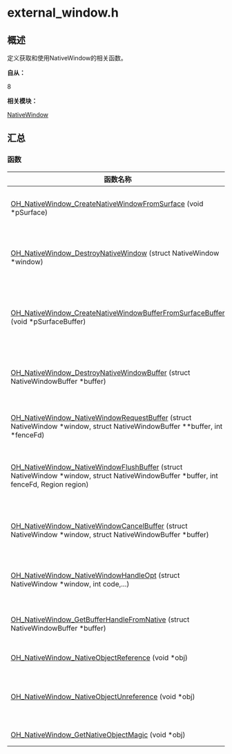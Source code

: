 # external_window.h


## 概述

定义获取和使用NativeWindow的相关函数。

**自从：**

8

**相关模块：**

[NativeWindow](_native_window.md)


## 汇总


### 函数

| 函数名称 | 描述 |
| -------- | -------- |
| [OH_NativeWindow_CreateNativeWindowFromSurface](_native_window.md#ohnativewindowcreatenativewindowfromsurface) (void \*pSurface) | 创建NativeWindow实例，每次调用都会产生一个新的NativeWindow实例 |
| [OH_NativeWindow_DestroyNativeWindow](_native_window.md#ohnativewindowdestroynativewindow) (struct NativeWindow \*window) | 将NativeWindow对象的引用计数减1，当引用计数为0的时候，该NativeWindow对象会被析构掉 |
| [OH_NativeWindow_CreateNativeWindowBufferFromSurfaceBuffer](_native_window.md#ohnativewindowcreatenativewindowbufferfromsurfacebuffer) (void \*pSurfaceBuffer) | 创建NativeWindowBuffer实例，每次调用都会产生一个新的NativeWindowBuffer实例 |
| [OH_NativeWindow_DestroyNativeWindowBuffer](_native_window.md#ohnativewindowdestroynativewindowbuffer) (struct NativeWindowBuffer \*buffer) | 将NativeWindowBuffer对象的引用计数减1，当引用计数为0的时候，该NativeWindowBuffer对象会被析构掉 |
| [OH_NativeWindow_NativeWindowRequestBuffer](_native_window.md#ohnativewindownativewindowrequestbuffer) (struct NativeWindow \*window, struct NativeWindowBuffer \*\*buffer, int \*fenceFd) | 通过NativeWindow对象申请一块NativeWindowBuffer，用以内容生产 |
| [OH_NativeWindow_NativeWindowFlushBuffer](_native_window.md#ohnativewindownativewindowflushbuffer) (struct NativeWindow \*window, struct NativeWindowBuffer \*buffer, int fenceFd, Region region) | 通过NativeWindow将生产好内容的NativeWindowBuffer放回到Buffer队列中，用以内容消费 |
| [OH_NativeWindow_NativeWindowCancelBuffer](_native_window.md#ohnativewindownativewindowcancelbuffer) (struct NativeWindow \*window, struct NativeWindowBuffer \*buffer) | 通过NativeWindow将之前申请出来的NativeWindowBuffer返还到Buffer队列中，供下次再申请 |
| [OH_NativeWindow_NativeWindowHandleOpt](_native_window.md#ohnativewindownativewindowhandleopt) (struct NativeWindow \*window, int code,...) | 设置/获取NativeWindow的属性，包括设置/获取宽高、内容格式等 |
| [OH_NativeWindow_GetBufferHandleFromNative](_native_window.md#ohnativewindowgetbufferhandlefromnative) (struct NativeWindowBuffer \*buffer) | 通过NativeWindowBuffer获取该buffer的BufferHandle指针 |
| [OH_NativeWindow_NativeObjectReference](_native_window.md#ohnativewindownativeobjectreference) (void \*obj) | 增加一个NativeObject的引用计数 |
| [OH_NativeWindow_NativeObjectUnreference](_native_window.md#ohnativewindownativeobjectunreference) (void \*obj) | 减少一个NativeObject的引用计数，当引用计数减少为0时，该NativeObject将被析构掉 |
| [OH_NativeWindow_GetNativeObjectMagic](_native_window.md#ohnativewindowgetnativeobjectmagic) (void \*obj) | 获取NativeObject的MagicId |
